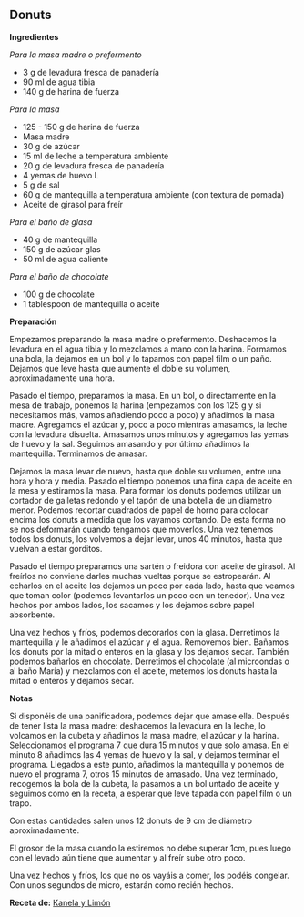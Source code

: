 ## Donuts

**Ingredientes**

*Para la masa madre o prefermento*

- 3 g de levadura fresca de panadería
- 90 ml de agua tibia
- 140 g de harina de fuerza

*Para la masa*

- 125 - 150 g de harina de fuerza
- Masa madre
- 30 g de azúcar
- 15 ml de leche a temperatura ambiente
- 20 g de levadura fresca de panadería
- 4 yemas de huevo L
- 5 g de sal
- 60 g de mantequilla a temperatura ambiente (con textura de pomada)
- Aceite de girasol para freír

*Para el baño de glasa*

- 40 g de mantequilla
- 150 g de azúcar glas
- 50 ml de agua caliente

*Para el baño de chocolate*

- 100 g de chocolate
- 1 tablespoon de mantequilla o aceite

**Preparación**

Empezamos preparando la masa madre o prefermento. Deshacemos la levadura en el agua tibia y lo mezclamos a mano con la harina. Formamos una bola, la dejamos en un bol y lo tapamos con papel film o un paño. Dejamos que leve hasta que aumente el doble su volumen, aproximadamente una hora.

Pasado el tiempo, preparamos la masa. En un bol, o directamente en la mesa de trabajo, ponemos la harina (empezamos con los 125 g y si necesitamos más, vamos añadiendo poco a poco) y añadimos la masa madre. Agregamos el azúcar y, poco a poco mientras amasamos, la leche con la levadura disuelta. Amasamos unos minutos y agregamos las yemas de huevo y la sal. Seguimos amasando y por último añadimos la mantequilla. Terminamos de amasar.

Dejamos la masa levar de nuevo, hasta que doble su volumen, entre una hora y hora y media. Pasado el tiempo ponemos una fina capa de aceite en la mesa y estiramos la masa. Para formar los donuts podemos utilizar un cortador de galletas redondo y el tapón de una botella de un diámetro menor. Podemos recortar cuadrados de papel de horno para colocar encima los donuts a medida que los vayamos cortando. De esta forma no se nos deformarán cuando tengamos que moverlos. Una vez tenemos todos los donuts, los volvemos a dejar levar, unos 40 minutos, hasta que vuelvan a estar gorditos.

Pasado el tiempo preparamos una sartén o freidora con aceite de girasol. Al freírlos no conviene darles muchas vueltas porque se estropearán. Al echarlos en el aceite los dejamos un poco por cada lado, hasta que veamos que toman color (podemos levantarlos un poco con un tenedor). Una vez hechos por ambos lados, los sacamos y los dejamos sobre papel absorbente.

Una vez hechos y fríos, podemos decorarlos con la glasa. Derretimos la mantequilla y le añadimos el azúcar y el agua. Removemos bien. Bañamos los donuts por la mitad o enteros en la glasa y los dejamos secar. También podemos bañarlos en chocolate. Derretimos el chocolate (al microondas o al baño María) y mezclamos con el aceite, metemos los donuts hasta la mitad o enteros y dejamos secar.

**Notas**

Si disponéis de una panificadora, podemos dejar que amase ella. Después de tener lista la masa madre: deshacemos la levadura en la leche, lo volcamos en la cubeta y añadimos la masa madre, el azúcar y la harina. Seleccionamos el programa 7 que dura 15 minutos y que solo amasa. En el minuto 8 añadimos las 4 yemas de huevo y la sal, y dejamos terminar el programa. Llegados a este punto, añadimos la mantequilla y ponemos de nuevo el programa 7, otros 15 minutos de amasado. Una vez terminado, recogemos la bola de la cubeta, la pasamos a un bol untado de aceite y seguimos como en la receta, a esperar que leve tapada con papel film o un trapo. 

Con estas cantidades salen unos 12 donuts de 9 cm de diámetro aproximadamente.

El grosor de la masa cuando la estiremos no debe superar 1cm, pues luego con el levado aún tiene que aumentar y al freír sube otro poco.

Una vez hechos y fríos, los que no os vayáis a comer, los podéis congelar. Con unos segundos de micro, estarán como recién hechos.

**Receta de:** [Kanela y Limón](http://kanelaylimon.blogspot.com/2012/02/donuts-gema-reto-6-del-facebook.html)